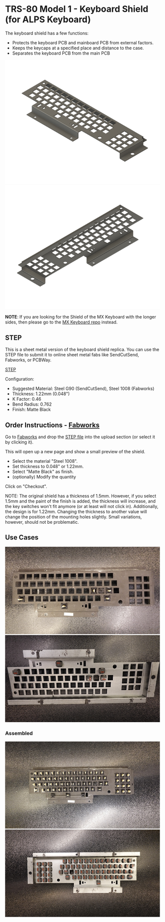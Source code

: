 # TRS-80 Model 1 - Keyboard Shield (for ALPS Keyboard)

The keyboard shield has a few functions:

- Protects the keyboard PCB and mainboard PCB from external factors.
- Keeps the keycaps at a specified place and distance to the case.
- Separates the keyboard PCB from the main PCB

![View 1](Images/Keyboard_Shield_1.png)
![View 2](Images/Keyboard_Shield_2.png)

**NOTE**: If you are looking for the Shield of the MX Keyboard with the longer sides, then please go to the [MX Keyboard repo](https://github.com/RetroStack/TRS-80-Model-I-Keyboard-MX) instead.

## STEP

This is a sheet metal version of the keyboard shield replica. You can use the STEP file to submit it to online sheet metal fabs like SendCutSend, Fabworks, or PCBWay.

[STEP](Keyboard_Shield_ALPS_v2.step)

Configuration:

- Suggested Material: Steel G90 (SendCutSend), Steel 1008 (Fabworks)
- Thickness: 1.22mm (0.048")
- K Factor: 0.46
- Bend Radius: 0.762
- Finish: Matte Black

## Order Instructions - [Fabworks](https://www.fabworks.com)

Go to [Fabworks](https://www.fabworks.com) and drop the [STEP file](/Latest/TRS80_Model_I_Keyboard_MX_E2_Shield.step) into the upload section (or select it by clicking it).

This will open up a new page and show a small preview of the shield.

- Select the material "Steel 1008".
- Set thickness to 0.048" or 1.22mm.
- Select "Matte Black" as finish.
- (optionally) Modify the quantity

Click on "Checkout".

NOTE: The original shield has a thickness of 1.5mm. However, if you select 1.5mm and the paint of the finish is added, the thickness will increase, and the key switches won't fit anymore (or at least will not click in). Additionally, the design is for 1.22mm. Changing the thickness to another value will change the position of the mounting holes slightly. Small variations, however, should not be problematic.

## Use Cases

![Top](Images/DSC00079_Small.JPG)
![Bottom](Images/DSC00080_Small.JPG)

### Assembled

![Top](Images/DSC00110_Small.JPG)
![Bottom](Images/DSC00107_Small.JPG)
